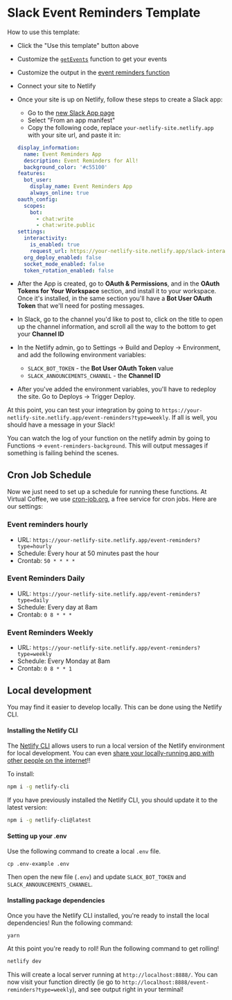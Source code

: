 # Slack Event Reminders Template

How to use this template:

- Click the "Use this template" button above
- Customize the [`getEvents`](./util/getEvents.js) function to get your events
- Customize the output in the [event reminders function](./functions/event-reminders-background/index.js)
- Connect your site to Netlify
- Once your site is up on Netlify, follow these steps to create a Slack app:

  - Go to the [new Slack App page](https://api.slack.com/apps?new_app=1)
  - Select "From an app manifest"
  - Copy the following code, replace `your-netlify-site.netlify.app` with your site url, and paste it in:

  ```yaml
  display_information:
    name: Event Reminders App
    description: Event Reminders for All!
    background_color: '#c55100'
  features:
    bot_user:
      display_name: Event Reminders App
      always_online: true
  oauth_config:
    scopes:
      bot:
        - chat:write
        - chat:write.public
  settings:
    interactivity:
      is_enabled: true
      request_url: https://your-netlify-site.netlify.app/slack-interactivity
    org_deploy_enabled: false
    socket_mode_enabled: false
    token_rotation_enabled: false
  ```

- After the App is created, go to **OAuth & Permissions**, and in the **OAuth Tokens for Your Workspace** section, and install it to your workspace. Once it's installed, in the same section you'll have a **Bot User OAuth Token** that we'll need for posting messages.
- In Slack, go to the channel you'd like to post to, click on the title to open up the channel information, and scroll all the way to the bottom to get your **Channel ID**
- In the Netlify admin, go to Settings -> Build and Deploy -> Environment, and add the following environment variables:
  - `SLACK_BOT_TOKEN` - the **Bot User OAuth Token** value
  - `SLACK_ANNOUNCEMENTS_CHANNEL` - the **Channel ID**
- After you've added the environment variables, you'll have to redeploy the site. Go to Deploys -> Trigger Deploy.

At this point, you can test your integration by going to `https://your-netlify-site.netlify.app/event-reminders?type=weekly`. If all is well, you should have a message in your Slack!

You can watch the log of your function on the netlify admin by going to Functions -> `event-reminders-background`. This will output messages if something is failing behind the scenes.

## Cron Job Schedule

Now we just need to set up a schedule for running these functions. At Virtual Coffee, we use [cron-job.org](https://cron-job.org), a free service for cron jobs. Here are our settings:

### Event reminders hourly

- URL: `https://your-netlify-site.netlify.app/event-reminders?type=hourly`
- Schedule: Every hour at 50 minutes past the hour
- Crontab: `50 * * * *`

### Event Reminders Daily

- URL: `https://your-netlify-site.netlify.app/event-reminders?type=daily`
- Schedule: Every day at 8am
- Crontab: `0 8 * * *`

### Event Reminders Weekly

- URL: `https://your-netlify-site.netlify.app/event-reminders?type=weekly`
- Schedule: Every Monday at 8am
- Crontab: `0 8 * * 1`

## Local development

You may find it easier to develop locally. This can be done using the Netlify CLI.

#### Installing the Netlify CLI

The [Netlify CLI](https://docs.netlify.com/cli/get-started) allows users to run a local version of the Netlify environment for local development. You can even [share your locally-running app with other people on the internet](https://docs.netlify.com/cli/get-started/#share-a-live-development-server)!!

To install:

```sh
npm i -g netlify-cli
```

If you have previously installed the Netlify CLI, you should update it to the latest version:

```sh
npm i -g netlify-cli@latest
```

#### Setting up your .env

Use the following command to create a local `.env` file.

```shell
cp .env-example .env
```

Then open the new file (`.env`) and update `SLACK_BOT_TOKEN` and `SLACK_ANNOUNCEMENTS_CHANNEL`.

#### Installing package dependencies

Once you have the Netlify CLI installed, you're ready to install the local dependencies! Run the following command:

```shell
yarn
```

At this point you're ready to roll! Run the following command to get rolling!

```sh
netlify dev
```

This will create a local server running at `http://localhost:8888/`. You can now visit your function directly (ie go to `http://localhost:8888/event-reminders?type=weekly`), and see output right in your terminal!
